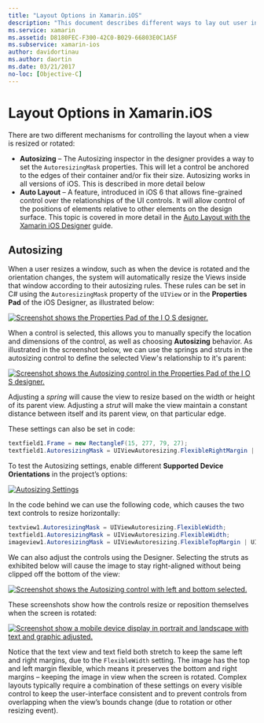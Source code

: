 ```yaml
---
title: "Layout Options in Xamarin.iOS"
description: "This document describes different ways to lay out user interfaces in Xamarin.iOS. It discusses Autosizing and Auto Layout."
ms.service: xamarin
ms.assetid: D8180FEC-F300-42C0-B029-66803E0C1A5F
ms.subservice: xamarin-ios
author: davidortinau
ms.author: daortin
ms.date: 03/21/2017
no-loc: [Objective-C]
---
```


# Layout Options in Xamarin.iOS

There are two different mechanisms for controlling the layout when a view is resized or rotated:

- **Autosizing** – The Autosizing inspector in the designer provides a way to set the `AutoresizingMask` properties.
This will let a control be anchored to the edges of their container and/or fix their size. Autosizing works in all
versions of iOS. This is described in more detail below
- **Auto Layout** – A feature, introduced in iOS 6 that allows fine-grained control over the relationships of the UI controls.
It will allow control of the positions of elements relative to other elements on the design surface. This topic is
covered in more detail in the  [Auto Layout with the Xamarin iOS Designer](~/ios/user-interface/designer/designer-auto-layout.md) guide.

## Autosizing

When a user resizes a window, such as when the device is rotated and the orientation changes, the system will automatically resize the Views inside that window according to their autosizing rules. These rules can be set in C# using the
`AutoresizingMask` property of the `UIView` or in the **Properties Pad** of the iOS Designer,
as illustrated below:

 [![Screenshot shows the Properties Pad of the I O S designer.](layout-options-images/image41.png)](layout-options-images/image41.png#lightbox)

When a control is selected, this allows you to manually specify the location and dimensions of the control, as well as
choosing **Autosizing** behavior. As illustrated in the screenshot below, we can use the springs
and struts in the autosizing control to define the selected View's relationship to it's parent:

 [![Screenshot shows the Autosizing control in the Properties Pad of the I O S designer.](layout-options-images/image42.png)](layout-options-images/image42.png#lightbox)

Adjusting a *spring* will cause the view to resize based on the width or height of its parent view. Adjusting a *strut*
will make the view maintain a constant distance between itself and its parent view, on that particular edge.

These settings can also be set in code:

```csharp
textfield1.Frame = new RectangleF(15, 277, 79, 27);
textfield1.AutoresizingMask = UIViewAutoresizing.FlexibleRightMargin | UIViewAutoresizing.FlexibleBottomMargin;
```

To test the Autosizing settings, enable different **Supported Device Orientations** in the
project’s options:

 [![Autosizing Settings](layout-options-images/image43a.png)](layout-options-images/image43a.png#lightbox)

In the code behind we can use the following code, which causes the two text controls to resize horizontally:

```csharp
textview1.AutoresizingMask = UIViewAutoresizing.FlexibleWidth;
textfield1.AutoresizingMask = UIViewAutoresizing.FlexibleWidth;
imageview1.AutoresizingMask = UIViewAutoresizing.FlexibleTopMargin | UIViewAutoresizing.FlexibleLeftMargin;
```

We can also adjust the controls using the Designer. Selecting the struts as exhibited below will cause the image to stay
right-aligned without being clipped off the bottom of the view:

 [![Screenshot shows the Autosizing control with left and bottom selected. ](layout-options-images/autoresize.png)](layout-options-images/autoresize.png#lightbox)

These screenshots show how the controls resize or reposition themselves when the screen is rotated:

 [![Screenshot show a mobile device display in portrait and landscape with text and graphic adjusted.](layout-options-images/image44a.png)](layout-options-images/image44a.png#lightbox)

Notice that the text view and text field both stretch to keep the same left and right margins, due to the `FlexibleWidth`
setting. The image has the top and left margin flexible, which means it preserves the bottom and right margins – keeping
the image in view when the screen is rotated. Complex layouts typically require a combination of these settings on every visible control to keep the user-interface consistent and to prevent controls from overlapping when the view’s bounds change (due to rotation or other resizing event).
